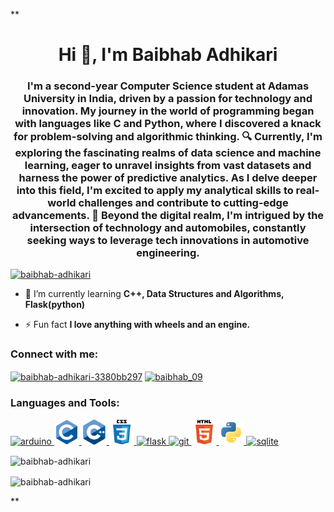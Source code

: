 **<h1 align="center">Hi 👋, I'm Baibhab Adhikari</h1>
<h3 align="center">I'm a second-year Computer Science student at Adamas University in India, driven by a passion for technology and innovation. My journey in the world of programming began with languages like C and Python, where I discovered a knack for problem-solving and algorithmic thinking. 🔍 Currently, I'm exploring the fascinating realms of data science and machine learning, eager to unravel insights from vast datasets and harness the power of predictive analytics. As I delve deeper into this field, I'm excited to apply my analytical skills to real-world challenges and contribute to cutting-edge advancements. 🚗 Beyond the digital realm, I'm intrigued by the intersection of technology and automobiles, constantly seeking ways to leverage tech innovations in automotive engineering.</h3>

<p align="left"> <a href="https://github.com/ryo-ma/github-profile-trophy"><img src="https://github-profile-trophy.vercel.app/?username=baibhab-adhikari" alt="baibhab-adhikari" /></a> </p>

- 🌱 I’m currently learning **C++, Data Structures and Algorithms, Flask(python)**

- ⚡ Fun fact **I love anything with wheels and an engine.**

<h3 align="left">Connect with me:</h3>
<p align="left">
<a href="https://linkedin.com/in/baibhab-adhikari-3380bb297" target="blank"><img align="center" src="https://raw.githubusercontent.com/rahuldkjain/github-profile-readme-generator/master/src/images/icons/Social/linked-in-alt.svg" alt="baibhab-adhikari-3380bb297" height="30" width="40" /></a>
<a href="https://www.hackerrank.com/baibhab_09" target="blank"><img align="center" src="https://raw.githubusercontent.com/rahuldkjain/github-profile-readme-generator/master/src/images/icons/Social/hackerrank.svg" alt="baibhab_09" height="30" width="40" /></a>
</p>

<h3 align="left">Languages and Tools:</h3>
<p align="left"> <a href="https://www.arduino.cc/" target="_blank" rel="noreferrer"> <img src="https://cdn.worldvectorlogo.com/logos/arduino-1.svg" alt="arduino" width="40" height="40"/> </a> <a href="https://www.cprogramming.com/" target="_blank" rel="noreferrer"> <img src="https://raw.githubusercontent.com/devicons/devicon/master/icons/c/c-original.svg" alt="c" width="40" height="40"/> </a> <a href="https://www.w3schools.com/cpp/" target="_blank" rel="noreferrer"> <img src="https://raw.githubusercontent.com/devicons/devicon/master/icons/cplusplus/cplusplus-original.svg" alt="cplusplus" width="40" height="40"/> </a> <a href="https://www.w3schools.com/css/" target="_blank" rel="noreferrer"> <img src="https://raw.githubusercontent.com/devicons/devicon/master/icons/css3/css3-original-wordmark.svg" alt="css3" width="40" height="40"/> </a> <a href="https://flask.palletsprojects.com/" target="_blank" rel="noreferrer"> <img src="https://www.vectorlogo.zone/logos/pocoo_flask/pocoo_flask-icon.svg" alt="flask" width="40" height="40"/> </a> <a href="https://git-scm.com/" target="_blank" rel="noreferrer"> <img src="https://www.vectorlogo.zone/logos/git-scm/git-scm-icon.svg" alt="git" width="40" height="40"/> </a> <a href="https://www.w3.org/html/" target="_blank" rel="noreferrer"> <img src="https://raw.githubusercontent.com/devicons/devicon/master/icons/html5/html5-original-wordmark.svg" alt="html5" width="40" height="40"/> </a> <a href="https://www.python.org" target="_blank" rel="noreferrer"> <img src="https://raw.githubusercontent.com/devicons/devicon/master/icons/python/python-original.svg" alt="python" width="40" height="40"/> </a> <a href="https://www.sqlite.org/" target="_blank" rel="noreferrer"> <img src="https://www.vectorlogo.zone/logos/sqlite/sqlite-icon.svg" alt="sqlite" width="40" height="40"/> </a> </p>

<p><img align="center" src="https://github-readme-stats.vercel.app/api/top-langs?username=baibhab-adhikari&show_icons=true&theme=dark&locale=en&layout=compact" alt="baibhab-adhikari" /></p>

<p><img align="center" src="https://github-readme-streak-stats.herokuapp.com/?user=baibhab-adhikari&theme=dark" alt="baibhab-adhikari" /></p>
**

